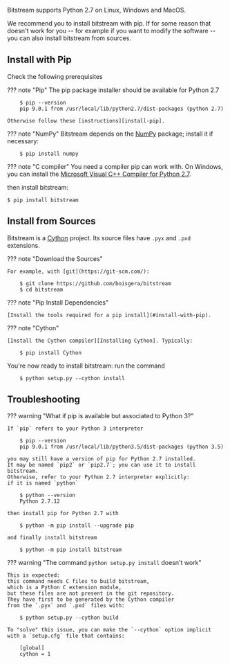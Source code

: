 

Bitstream supports Python 2.7 on Linux, Windows and MacOS.

We recommend you to install bitstream with pip. 
If for some reason that doesn't work for you 
-- for example if you want to modify the software -- 
you can also install bitstream from sources.

Install with Pip
--------------------------------------------------------------------------------

Check the following prerequisites 

??? note "Pip"
    The pip package installer should be available for Python 2.7

        $ pip --version
        pip 9.0.1 from /usr/local/lib/python2.7/dist-packages (python 2.7)

    Otherwise follow these [instructions][install-pip].

??? note "NumPy"
    Bitstream depends on the [NumPy] package; install it if necessary:

        $ pip install numpy

??? note "C compiler"
    You need a compiler pip can work with. 
    On Windows, you can install the 
    [Microsoft Visual C++ Compiler for Python 2.7][MSVC].

then install bitstream:

    $ pip install bitstream

[pip]: https://pypi.python.org/pypi/pip
[install-pip]: https://pip.pypa.io/en/stable/installing/
[NumPy]: http://www.numpy.org/
[MSVC]: https://www.microsoft.com/en-us/download/details.aspx?id=44266




Install from Sources
--------------------------------------------------------------------------------

Bitstream is a [Cython] project.
Its source files have `.pyx` and `.pxd` extensions.

??? note "Download the Sources"

    For example, with [git](https://git-scm.com/):

        $ git clone https://github.com/boisgera/bitstream
        $ cd bitstream

??? note "Pip Install Dependencies"

    [Install the tools required for a pip install](#install-with-pip).

??? note "Cython" 

    [Install the Cython compiler][Installing Cython]. Typically:

        $ pip install Cython

You're now ready to install bitstream: run the command

        $ python setup.py --cython install

[Cython]: http://cython.org/#documentation
[Installing Cython]: http://docs.cython.org/en/latest/src/quickstart/install.html
[install Cython]: http://cython.readthedocs.io/en/latest/src/quickstart/install.html#installing-cython


Troubleshooting
--------------------------------------------------------------------------------

??? warning "What if pip is available but associated to Python 3?"

    If `pip` refers to your Python 3 interpreter

        $ pip --version
        pip 9.0.1 from /usr/local/lib/python3.5/dist-packages (python 3.5)

    you may still have a version of pip for Python 2.7 installed.
    It may be named `pip2` or `pip2.7`; you can use it to install bitstream.
    Otherwise, refer to your Python 2.7 interpreter explicitly: 
    if it is named `python`

        $ python --version
        Python 2.7.12

    then install pip for Python 2.7 with

        $ python -m pip install --upgrade pip

    and finally install bitstream

        $ python -m pip install bitstream


??? warning "The command `python setup.py install` doesn't work"

    This is expected:
    this command needs C files to build bitstream,
    which is a Python C extension module,
    but these files are not present in the git repository.
    They have first to be generated by the Cython compiler
    from the `.pyx` and `.pxd` files with:

        $ python setup.py --cython build

    To "solve" this issue, you can make the `--cython` option implicit
    with a `setup.cfg` file that contains:

        [global]
        cython = 1


